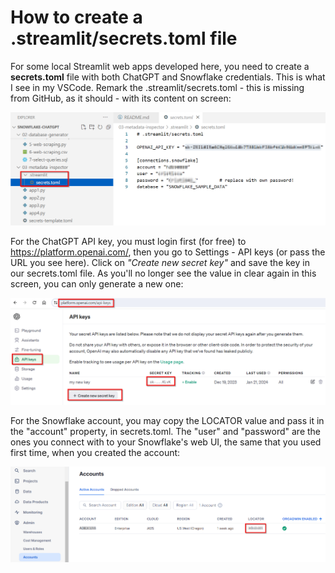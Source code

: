 # How to create a .streamlit/secrets.toml file

For some local Streamlit web apps developed here, you need to create a **secrets.toml** file with both ChatGPT and Snowflake credentials. This is what I see in my VSCode. Remark the .streamlit/secrets.toml - this is missing from GitHub, as it should - with its content on screen:

![secrets.toml](./.images/credentials1.png)

For the ChatGPT API key, you must login first (for free) to https://platform.openai.com/, then you go to Settings - API keys (or pass the URL you see here). Click on *"Create new secret key"* and save the key in our secrets.toml file. As you'll no longer see the value in clear again in this screen, you can only generate a new one:

![ChatGPT API Key](./.images/credentials2.png)

For the Snowflake account, you may copy the LOCATOR value and pass it in the "account" property, in secrets.toml. The "user" and "password" are the ones you connect with to your Snowflake's web UI, the same that you used first time, when you created the account:

![Snowflake](./.images/credentials3.png)